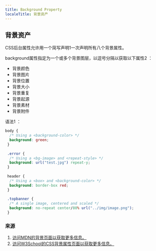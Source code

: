 ```yaml
---
title: Background Property
localeTitle: 背景资产
---
```

## 背景资产

CSS后台属性允许用一个简写声明1一次声明所有八个背景属性。

background属性指定为一个或多个背景图层，以逗号分隔以获取以下属性2 ：

*   背景颜色
*   背景图片
*   背景位置
*   背景大小
*   背景重复
*   背景起源
*   背景素材
*   背景附件

语法1 ：

```css
body { 
  /* Using a <background-color> */ 
  background: green; 
 } 
 
 .error { 
  /* Using a <bg-image> and <repeat-style> */ 
  background: url("test.jpg") repeat-y; 
 } 
 
 header { 
  /* Using a <box> and <background-color> */ 
  background: border-box red; 
 } 
 
 .topbanner { 
  /* A single image, centered and scaled */ 
  background: no-repeat center/80% url("../img/image.png"); 
 } 
```

### 来源

1.  [访问MDN的背景页面以获取更多信息。](https://developer.mozilla.org/en-US/docs/Web/CSS/background)
2.  [访问W3School的CSS背景属性页面以获取更多信息。](https://www.w3schools.com/cssref/css3_pr_background.asp)